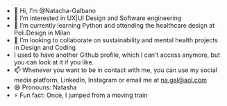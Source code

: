 - 👋 Hi, I’m @Natacha-Galbano
- 👀 I’m interested in UX|UI Design and Software engineering
- 🌱 I’m currently learning Python and attending the healthcare design at Poli.Design in Milan
- 💞️ I’m looking to collaborate on sustainability and mental health projects in Design and Coding
- I used to have another Github profile, which I can't access anymore, but you can look at it if you  like.
- 📫 Whenever you want to be in contact with me, you can use my social media platform, LinkedIn, Instagram or email me at na.gal@aol.com
- 😄 Pronouns: Natasha
- ⚡ Fun fact: Once, I jumped from a moving train

<!---
Natacha-Galbano/Natacha-Galbano is a ✨ special ✨ repository because its `README.md` (this file) appears on your GitHub profile.
You can click the Preview link to take a look at your changes.
--->
